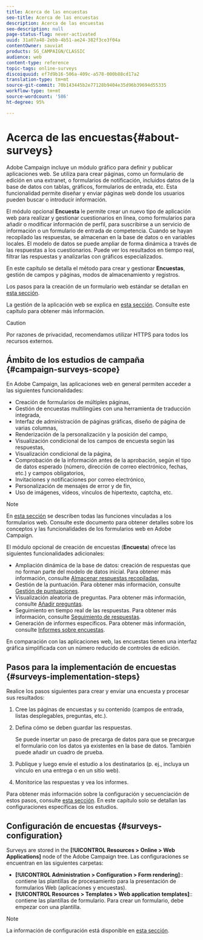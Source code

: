 ```yaml
---
title: Acerca de las encuestas
seo-title: Acerca de las encuestas
description: Acerca de las encuestas
seo-description: null
page-status-flag: never-activated
uuid: 31a07a48-2ebb-4b51-ae24-382f3ce3f04a
contentOwner: sauviat
products: SG_CAMPAIGN/CLASSIC
audience: web
content-type: reference
topic-tags: online-surveys
discoiquuid: ef7d9b16-506a-409c-a578-000b88cd17a2
translation-type: tm+mt
source-git-commit: 70b143445b2e77128b9404e35d96b39694d55335
workflow-type: tm+mt
source-wordcount: '586'
ht-degree: 95%

---
```



# Acerca de las encuestas{#about-surveys}

Adobe Campaign incluye un módulo gráfico para definir y publicar aplicaciones web. Se utiliza para crear páginas, como un formulario de edición en una extranet, o formularios de notificación, incluidos datos de la base de datos con tablas, gráficos, formularios de entrada, etc. Esta funcionalidad permite diseñar y enviar páginas web donde los usuarios pueden buscar o introducir información.

El módulo opcional **Encuesta** le permite crear un nuevo tipo de aplicación web para realizar y gestionar cuestionarios en línea, como formularios para añadir o modificar información de perfil, para suscribirse a un servicio de información o un formulario de entrada de competencia. Cuando se hayan recopilado las respuestas, se almacenan en la base de datos o en variables locales. El modelo de datos se puede ampliar de forma dinámica a través de las respuestas a los cuestionarios. Puede ver los resultados en tiempo real, filtrar las respuestas y analizarlas con gráficos especializados.

En este capítulo se detalla el método para crear y gestionar **Encuestas**, gestión de campos y páginas, modos de almacenamiento y registros.

Los pasos para la creación de un formulario web estándar se detallan en [esta sección](../../web/using/about-web-forms.md).

La gestión de la aplicación web se explica en [esta sección](../../web/using/about-web-applications.md). Consulte este capítulo para obtener más información.

>[!CAUTION]
>
>Por razones de privacidad, recomendamos utilizar HTTPS para todos los recursos externos.

## Ámbito de los estudios de campaña {#campaign-surveys-scope}

En Adobe Campaign, las aplicaciones web en general permiten acceder a las siguientes funcionalidades:

* Creación de formularios de múltiples páginas,
* Gestión de encuestas multilingües con una herramienta de traducción integrada,
* Interfaz de administración de páginas gráficas, diseño de página de varias columnas,
* Renderización de la personalización y la posición del campo,
* Visualización condicional de los campos de encuesta según las respuestas,
* Visualización condicional de la página,
* Comprobación de la información antes de la aprobación, según el tipo de datos esperado (número, dirección de correo electrónico, fechas, etc.) y campos obligatorios,
* Invitaciones y notificaciones por correo electrónico,
* Personalización de mensajes de error y de fin,
* Uso de imágenes, vídeos, vínculos de hipertexto, captcha, etc.

>[!NOTE]
>
>En [esta sección](../../web/using/about-web-forms.md) se describen todas las funciones vinculadas a los formularios web. Consulte este documento para obtener detalles sobre los conceptos y las funcionalidades de los formularios web en Adobe Campaign.

El módulo opcional de creación de encuestas (**Encuesta**) ofrece las siguientes funcionalidades adicionales:

* Ampliación dinámica de la base de datos: creación de respuestas que no forman parte del modelo de datos inicial. Para obtener más información, consulte [Almacenar respuestas recopiladas](../../web/using/managing-answers.md#storing-collected-answers),
* Gestión de la puntuación. Para obtener más información, consulte [Gestión de puntuaciones](../../web/using/managing-answers.md#score-management).
* Visualización aleatoria de preguntas. Para obtener más información, consulte [Añadir preguntas](../../web/using/building-a-survey.md#adding-questions).
* Seguimiento en tiempo real de las respuestas. Para obtener más información, consulte [Seguimiento de respuestas](../../web/using/publish--track-and-use-collected-data.md#response-tracking).
* Generación de informes específicos. Para obtener más información, consulte [Informes sobre encuestas](../../web/using/publish--track-and-use-collected-data.md#reports-on-surveys).

En comparación con las aplicaciones web, las encuestas tienen una interfaz gráfica simplificada con un número reducido de controles de edición.

## Pasos para la implementación de encuestas {#surveys-implementation-steps}

Realice los pasos siguientes para crear y enviar una encuesta y procesar sus resultados:

1. Cree las páginas de encuestas y su contenido (campos de entrada, listas desplegables, preguntas, etc.).
1. Defina cómo se deben guardar las respuestas.

   Se puede insertar un paso de precarga de datos para que se precargue el formulario con los datos ya existentes en la base de datos. También puede añadir un cuadro de prueba.

1. Publique y luego envíe el estudio a los destinatarios (p. ej., incluya un vínculo en una entrega o en un sitio web).
1. Monitorice las respuestas y vea los informes.

Para obtener más información sobre la configuración y secuenciación de estos pasos, consulte [esta sección](../../web/using/about-web-forms.md). En este capítulo solo se detallan las configuraciones específicas de los estudios.

## Configuración de encuestas {#surveys-configuration}

Surveys are stored in the **[!UICONTROL Resources > Online > Web Applications]** node of the Adobe Campaign tree. Las configuraciones se encuentran en las siguientes carpetas:

* **[!UICONTROL Administration > Configuration > Form rendering]**:: contiene las plantillas de procesamiento para la presentación de formularios Web (aplicaciones y encuestas).
* **[!UICONTROL Resources > Templates > Web application templates]**:: contiene las plantillas de formulario. Para crear un formulario, debe empezar con una plantilla.

>[!NOTE]
>
>La información de configuración está disponible en [esta sección](../../web/using/about-web-forms.md).

